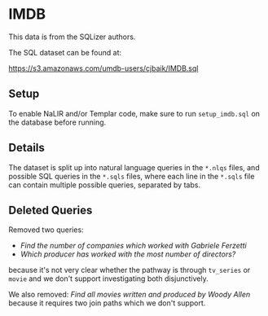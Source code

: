 # IMDB 

This data is from the SQLizer authors.

The SQL dataset can be found at:

https://s3.amazonaws.com/umdb-users/cjbaik/IMDB.sql

## Setup

To enable NaLIR and/or Templar code, make sure to run `setup_imdb.sql` on the database before running.

## Details

The dataset is split up into natural language queries in the `*.nlqs` files, and possible SQL queries in the `*.sqls` files, where each line in the `*.sqls` file can contain multiple possible queries, separated by tabs.

## Deleted Queries

Removed two queries:

* *Find the number of companies which worked with Gabriele Ferzetti*
* *Which producer has worked with the most number of directors?*

because it's not very clear whether the pathway is through `tv_series` or `movie` and we don't support investigating both disjunctively.

We also removed: *Find all movies written and produced by Woody Allen* because it requires two join paths which we don't support.
